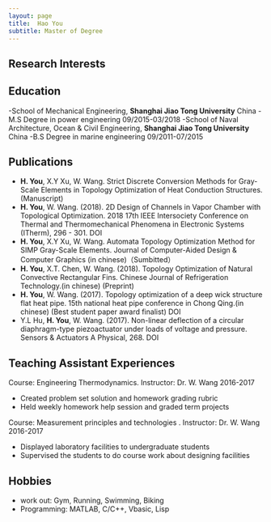 ```yaml
---
layout: page
title:  Hao You
subtitle: Master of Degree
---
```

## Research Interests


## Education
-School of Mechanical Engineering, **Shanghai Jiao Tong University**                          China
-M.S Degree in power engineering                                                09/2015-03/2018 
-School of Naval Architecture, Ocean & Civil Engineering, **Shanghai Jiao Tong University**   China
-B.S Degree in marine engineering                                               09/2011-07/2015

## Publications
- **H. You**, X.Y Xu, W. Wang. Strict Discrete Conversion Methods for Gray-Scale Elements in Topology Optimization of Heat Conduction Structures. (Manuscript)
- **H. You**, W. Wang. (2018). 2D Design of Channels in Vapor Chamber with Topological Optimization. 2018 17th IEEE Intersociety Conference on Thermal and Thermomechanical Phenomena in Electronic Systems (ITherm), 296	- 301. DOI 
- **H. You**, X.Y Xu, W. Wang. Automata Topology Optimization Method for SIMP Gray-Scale Elements. Journal of Computer-Aided Design & Computer Graphics (in chinese)（Sumbitted）
- **H. You**, X.T. Chen, W. Wang. (2018). Topology Optimization of Natural Convective Rectangular Fins. Chinese Journal of Refrigeration Technology.(in chinese) (Preprint)
- **H. You**, W. Wang. (2017). Topology optimization of a deep wick structure flat heat pipe. 15th national heat pipe conference in Chong Qing.(in chinese) (Best student paper award finalist) DOI
- Y.L Hu, **H. You**, W. Wang. (2017). Non-linear deflection of a circular diaphragm-type piezoactuator under loads of voltage and pressure. Sensors & Actuators A Physical, 268. DOI 

## Teaching Assistant Experiences
Course: Engineering Thermodynamics. Instructor: Dr. W. Wang                  2016-2017
- Created problem set solution and homework grading rubric
- Held weekly homework help session and graded term projects
 
Course: Measurement principles and technologies . Instructor: Dr. W. Wang                2016-2017
- Displayed laboratory facilities to undergraduate students
- Supervised the students to do course work about designing facilities

## Hobbies
- work out: Gym, Running, Swimming, Biking
- Programming: MATLAB, C/C++, Vbasic, Lisp 
 
